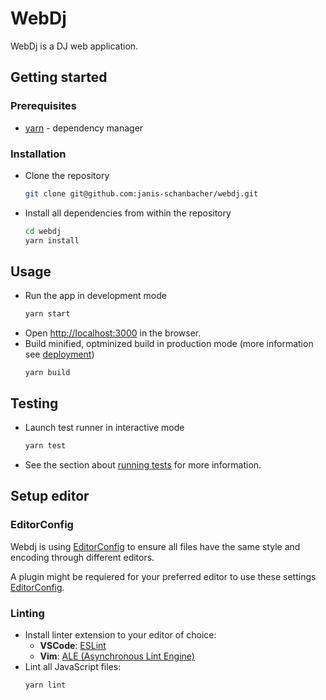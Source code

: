 # WebDj

WebDj is a DJ web application.

## Getting started

### Prerequisites
- [yarn](https://yarnpkg.com/) - dependency manager

### Installation

- Clone the repository
  ```sh
  git clone git@github.com:janis-schanbacher/webdj.git
  ```
- Install all dependencies from within the repository
  ```sh
  cd webdj
  yarn install
  ```

## Usage
- Run the app in development mode
  ```sh
  yarn start
  ```
- Open [http://localhost:3000](http://localhost:3000) in the browser.
- Build minified, optminized build in production mode (more information see [deployment](https://facebook.github.io/create-react-app/docs/deployment))
  ```
  yarn build
  ```

## Testing
- Launch test runner in interactive mode
  ```sh
  yarn test
  ```
- See the section about [running tests](https://facebook.github.io/create-react-app/docs/running-tests) for more information.

## Setup editor

### EditorConfig
Webdj is using [EditorConfig](https://editorconfig.org) to ensure all files have the same style and encoding through different editors.

A plugin might be requiered for your preferred editor to use these settings [EditorConfig](https://editorconfig.org/#download).

### Linting
- Install linter extension to your editor of choice:
  - **VSCode**: [ESLint](https://marketplace.visualstudio.com/items?itemName=dbaeumer.vscode-eslint)
  - **Vim**: [ALE (Asynchronous Lint Engine)](https://github.com/w0rp/ale)
- Lint all JavaScript files:
  ```sh
  yarn lint
  ```

<!-- ### `yarn eject`

**Note: this is a one-way operation. Once you `eject`, you can’t go back!**

If you aren’t satisfied with the build tool and configuration choices, you can `eject` at any time. This command will remove the single build dependency from your project.

Instead, it will copy all the configuration files and the transitive dependencies (webpack, Babel, ESLint, etc) right into your project so you have full control over them. All of the commands except `eject` will still work, but they will point to the copied scripts so you can tweak them. At this point you’re on your own.

You don’t have to ever use `eject`. The curated feature set is suitable for small and middle deployments, and you shouldn’t feel obligated to use this feature. However we understand that this tool wouldn’t be useful if you couldn’t customize it when you are ready for it.

## Learn More

You can learn more in the [Create React App documentation](https://facebook.github.io/create-react-app/docs/getting-started).

To learn React, check out the [React documentation](https://reactjs.org/).

### Code Splitting

This section has moved here: https://facebook.github.io/create-react-app/docs/code-splitting

### Analyzing the Bundle Size

This section has moved here: https://facebook.github.io/create-react-app/docs/analyzing-the-bundle-size

### Making a Progressive Web App

This section has moved here: https://facebook.github.io/create-react-app/docs/making-a-progressive-web-app

### Advanced Configuration

This section has moved here: https://facebook.github.io/create-react-app/docs/advanced-configuration

### Deployment

This section has moved here: https://facebook.github.io/create-react-app/docs/deployment

### `yarn build` fails to minify

This section has moved here: https://facebook.github.io/create-react-app/docs/troubleshooting#npm-run-build-fails-to-minify -->
